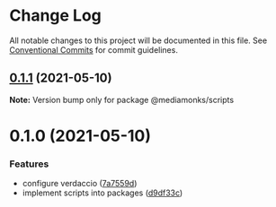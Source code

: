 # Change Log

All notable changes to this project will be documented in this file.
See [Conventional Commits](https://conventionalcommits.org) for commit guidelines.

## [0.1.1](https://github.com/ardakkk/monorepo-mediamonks/compare/@mediamonks/scripts@0.1.0...@mediamonks/scripts@0.1.1) (2021-05-10)

**Note:** Version bump only for package @mediamonks/scripts





# 0.1.0 (2021-05-10)


### Features

* configure verdaccio ([7a7559d](https://github.com/ardakkk/monorepo-mediamonks/commit/7a7559dd4310cf405412ad8c315d007e6195af29))
* implement scripts into packages ([d9df33c](https://github.com/ardakkk/monorepo-mediamonks/commit/d9df33cd6ad8434fa246172ac54c2dfe3e5492ab))
